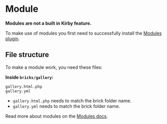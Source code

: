 # Module

**Modules are not a built in Kirby feature.**

To make use of modules you first need to successfully install the  [Modules plugin](https://github.com/getkirby-plugins/modules-plugin).

## File structure

To make a module work, you need these files:

**Inside `bricks/gallery`:**

```text
gallery.html.php
gallery.yml
```

- `gallery.html.php` needs to match the brick folder name.
- `gallery.yml` needs to match the brick folder name.

Read more about modules on the [Modules docs](https://github.com/getkirby-plugins/modules-plugin).